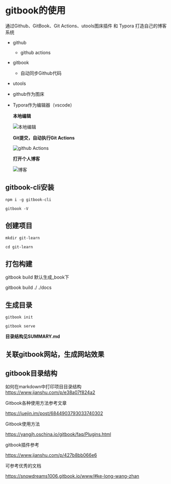 # gitbook的使用

通过Github、GitBook、Git Actions、utools图床插件 和 Typora 打造自己的博客系统

- github

  - github actions

- gitbook

  - 自动同步Github代码

- utools

- github作为图床

- Typora作为编辑器（vscode）

  

  **本地编辑**

  ![本地编辑](https://cdn.jsdelivr.net/gh/richLpf/pictures@main/gitbook/1638343355358Typora-picture.png)

  

  **Git提交，自动执行Git Actions**

  ![github Actions](https://cdn.jsdelivr.net/gh/richLpf/pictures@main/gitbook/1638343411641action.png)

  

  **打开个人博客**

  ![博客](https://cdn.jsdelivr.net/gh/richLpf/pictures@main/gitbook/1638343347157gitbook.png)

## gitbook-cli安装

```
npm i -g gitbook-cli

gitbook -V
```
## 创建项目

```
mkdir git-learn

cd git-learn
```

## 打包构建

gitbook build 默认生成_book下

gitbook build ./ ./docs

## 生成目录

```
gitbook init

gitbook serve

```
__目录结构见SUMMARY.md__

## 关联gitbook网站，生成网站效果



## gitbook目录结构


如何在markdown中打印项目目录结构
https://www.jianshu.com/p/e38a07f824a2


Gitbook各种使用方法参考文章

https://juejin.im/post/6844903793033740302

Gitbook使用方法

https://yangjh.oschina.io/gitbook/faq/Plugins.html

gitbook插件参考

https://www.jianshu.com/p/427b8bb066e6

可参考优秀的文档

https://snowdreams1006.gitbook.io/www/#ke-long-wang-zhan